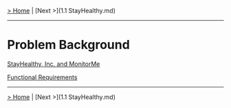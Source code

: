[> Home](../README.md)  |  [Next >](1.1 StayHealthy.md)

---

# Problem Background

[StayHealthy, Inc. and MonitorMe](1.1&StayHealthy.md)

[Functional Requirements](FunctionalRequirements.md)


------

[> Home](../README.md)  |  [Next >](1.1 StayHealthy.md)

